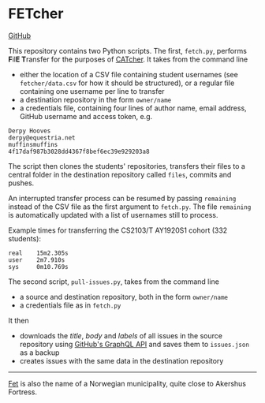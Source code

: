 # FETcher

[GitHub](https://github.com/Parcly-Taxel/FETcher)

This repository contains two Python scripts. The first, `fetch.py`, performs **F**il**E T**ransfer for the purposes of [CATcher](https://github.com/CATcher-org/CATcher). It takes from the command line

* either the location of a CSV file containing student usernames (see `fetcher/data.csv` for how it should be structured), or a regular file containing one username per line to transfer
* a destination repository in the form `owner/name`
* a credentials file, containing four lines of author name, email address, GitHub username and access token, e.g.
```
Derpy Hooves
derpy@equestria.net
muffinsmuffins
4f17daf987b3028dd4367f8bef6ec39e929203a8
```

The script then clones the students' repositories, transfers their files to a central folder in the destination repository called `files`, commits and pushes.

An interrupted transfer process can be resumed by passing `remaining` instead of the CSV file as the first argument to `fetch.py`. The file `remaining` is automatically updated with a list of usernames still to process.

Example times for transferring the CS2103/T AY1920S1 cohort (332 students):
```
real    15m2.305s
user    2m7.910s
sys     0m10.769s
```

The second script, `pull-issues.py`, takes from the command line

* a source and destination repository, both in the form `owner/name`
* a credentials file as in `fetch.py`

It then

* downloads the _title_, _body_ and _labels_ of all issues in the source repository using [GitHub's GraphQL API](https://developer.github.com/v4) and saves them to `issues.json` as a backup
* creates issues with the same data in the destination repository

----

[Fet](https://en.wikipedia.org/wiki/Fet) is also the name of a Norwegian municipality, quite close to Akershus Fortress.
